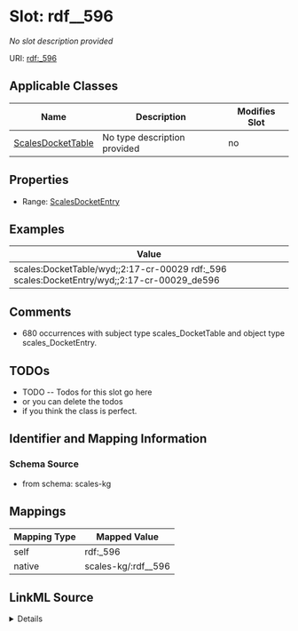 

# Slot: rdf__596


_No slot description provided_





URI: [rdf:_596](http://www.w3.org/1999/02/22-rdf-syntax-ns#_596)



<!-- no inheritance hierarchy -->





## Applicable Classes

| Name | Description | Modifies Slot |
| --- | --- | --- |
| [ScalesDocketTable](../classes/ScalesDocketTable.md) | No type description provided |  no  |







## Properties

* Range: [ScalesDocketEntry](../classes/ScalesDocketEntry.md)






## Examples

| Value |
| --- |
| scales:DocketTable/wyd;;2:17-cr-00029 rdf:_596 scales:DocketEntry/wyd;;2:17-cr-00029_de596 |

## Comments

* 680 occurrences with subject type scales_DocketTable and object type scales_DocketEntry.

## TODOs

* TODO -- Todos for this slot go here
* or you can delete the todos
* if you think the class is perfect.

## Identifier and Mapping Information







### Schema Source


* from schema: scales-kg




## Mappings

| Mapping Type | Mapped Value |
| ---  | ---  |
| self | rdf:_596 |
| native | scales-kg/:rdf__596 |




## LinkML Source

<details>
```yaml
name: rdf__596
description: No slot description provided
todos:
- TODO -- Todos for this slot go here
- or you can delete the todos
- if you think the class is perfect.
comments:
- 680 occurrences with subject type scales_DocketTable and object type scales_DocketEntry.
examples:
- value: scales:DocketTable/wyd;;2:17-cr-00029 rdf:_596 scales:DocketEntry/wyd;;2:17-cr-00029_de596
from_schema: scales-kg
rank: 1000
slot_uri: rdf:_596
alias: rdf__596
domain_of:
- scales_DocketTable
range: scales_DocketEntry

```
</details>